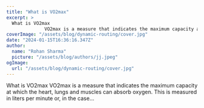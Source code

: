 ```yaml
---
title: "What is VO2max"
excerpt: >
  What is VO2max
              VO2max is a measure that indicates the maximum capacity at which the heart, lungs and muscles can absorb oxygen. This is measured in liters per minute or, in the case...
coverImage: "/assets/blog/dynamic-routing/cover.jpg"
date: "2024-01-15T16:36:16.347Z"
author:
  name: "Rohan Sharma"
  picture: "/assets/blog/authors/jj.jpeg"
ogImage:
  url: "/assets/blog/dynamic-routing/cover.jpg"
---
```


What is VO2max
            VO2max is a measure that indicates the maximum capacity at which the heart, lungs and muscles can absorb oxygen. This is measured in liters per minute or, in the case...
